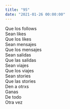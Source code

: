 ```yaml
---
title: "95"
date: "2021-01-26 00:00:00"
---
```


Que los follows\
Sean likes\
Que los likes\
Sean mensajes\
Que los mensajes\
Sean salidas\
Que las salidas\
Sean viajes\
Que los viajes\
Sean stories\
Que las stories\
Den a otrxs\
Ganas\
De todo\
Otra vez
